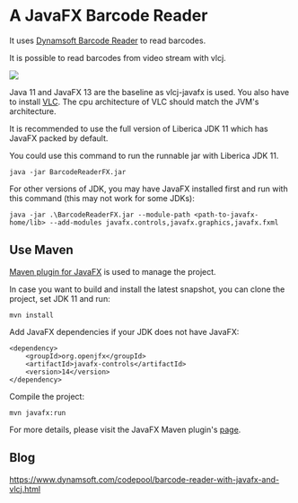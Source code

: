 # A JavaFX Barcode Reader 

It uses [Dynamsoft Barcode Reader](https://www.dynamsoft.com/barcode-reader/overview/) to read barcodes.

It is possible to read barcodes from video stream with vlcj.

![](https://github.com/Dynamsoft/desktop-java-barcode-reader/releases/download/assets/video_record_javafx_barcode_reader.gif)

Java 11 and JavaFX 13 are the baseline as vlcj-javafx is used. You also have to install [VLC](https://www.videolan.org/index.html). The cpu architecture of VLC should match the JVM's architecture.

It is recommended to use the full version of Liberica JDK 11 which has JavaFX packed by default.

You could use this command to run the runnable jar with Liberica JDK 11.

```
java -jar BarcodeReaderFX.jar
```

For other versions of JDK, you may have JavaFX installed first and run with this command (this may not work for some JDKs):

```
java -jar .\BarcodeReaderFX.jar --module-path <path-to-javafx-home/lib> --add-modules javafx.controls,javafx.graphics,javafx.fxml
```

## Use Maven

[Maven plugin for JavaFX](https://github.com/openjfx/javafx-maven-plugin) is used to manage the project.

In case you want to build and install the latest snapshot, you can clone the project, set JDK 11 and run:

```
mvn install
```

Add JavaFX dependencies if your JDK does not have JavaFX:

```
<dependency>
    <groupId>org.openjfx</groupId>
    <artifactId>javafx-controls</artifactId>
    <version>14</version>
</dependency>
```

Compile the project:

```
mvn javafx:run
```

For more details, please visit the JavaFX Maven plugin's [page]().

## Blog

<https://www.dynamsoft.com/codepool/barcode-reader-with-javafx-and-vlcj.html>